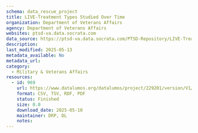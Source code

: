 ```yaml
---
schema: data_rescue_project 
title: LIVE-Treatment Types Studied Over Time
organization: Department of Veterans Affairs
agency: Department of Veterans Affairs
websites: ptsd-va.data.socrata.com
data_source: https://ptsd-va.data.socrata.com/PTSD-Repository/LIVE-Treatment-Types-Studied-Over-Time/w3mu-zy85
description: 
last_modified: 2025-05-13
metadata_available: No
metadata_url: 
category:
  - Military & Veterans Affairs 
resources:
  - id: 969
    url: https://www.datalumos.org/datalumos/project/229201/version/V1/view
    format: CSV, TSV, RDF, PDF
    status: Finished
    size: 0.0
    download_date: 2025-05-10
    maintainer: DRP, DL
    notes: 
---
```

